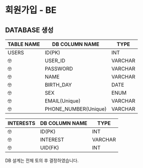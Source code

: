 # 회원가입 - BE

## DATABASE 생성

TABLE NAME | DB COLUMN NAME | TYPE
-- | -- | --
USERS | ID(PK) | INT
🤓 | USER_ID | VARCHAR
🤓 | PASSWORD | VARCHAR
🤓 | NAME | VARCHAR
🤓 | BIRTH_DAY | DATE
🤓 | SEX | ENUM
🤓 | EMAIL(Unique) | VARCHAR
🤓 | PHONE_NUMBER(Unique) | VARCHAR

INTERESTS | DB COLUMN NAME | TYPE
-- | -- | --
🤓 | ID(PK) | INT
🤓 | INTEREST | VARCHAR
🤓 | UID(FK) | INT

DB 설계는 전체 토의 후 결정하였습니다.
